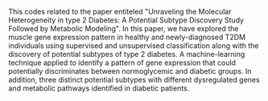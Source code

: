 This codes related to the paper entiteled "Unraveling the Molecular Heterogeneity in type 2 Diabetes: A Potential Subtype Discovery Study Followed by Metabolic Modeling". In this paper, we have explored the muscle gene expression pattern in healthy and newly-diagnosed T2DM individuals using supervised and unsupervised classification along with the discovery of potential subtypes of type 2 diabetes.  A machine-learning technique applied to identify a pattern of gene expression that could potentially discriminates between normoglycemic and diabetic groups. In addition, three distinct potential subtypes with different dysregulated genes and metabolic pathways identified in diabetic patients. 
